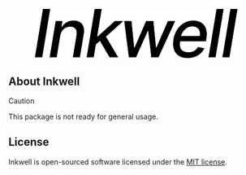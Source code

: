 <p align="center"><a href="https://github.com/aniftyco/inkwell" target="_blank"><img src="https://raw.githubusercontent.com/aniftyco/inkwell/master/.github/assets/inkwell.svg" width="400" alt="Inkwell Logo"></a></p>

## About Inkwell

> [!CAUTION]
> This package is not ready for general usage.

## License

Inkwell is open-sourced software licensed under the [MIT license](https://opensource.org/licenses/MIT).
